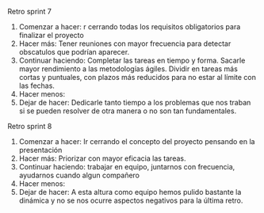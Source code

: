Retro sprint 7

1. Comenzar a hacer: r cerrando todas los requisitos obligatorios para finalizar el proyecto
2. Hacer más: Tener reuniones con mayor frecuencia para detectar obscatulos que podrían aparecer.
3. Continuar haciendo: Completar las tareas en tiempo y forma. Sacarle mayor rendimiento a las metodologías ágiles. Dividir en tareas más cortas y puntuales, con plazos más reducidos para no estar al límite con las fechas.
4. Hacer menos:
5. Dejar de hacer: Dedicarle tanto tiempo a los problemas que nos traban si se pueden resolver de otra manera o no son tan fundamentales.

Retro sprint 8

1. Comenzar a hacer: Ir cerrando el concepto del proyecto pensando en la presentación
2. Hacer más: Priorizar con mayor eficacia las tareas.
3. Continuar haciendo: trabajar en equipo, juntarnos con frecuencia, ayudarnos cuando algun compañero
4. Hacer menos:
5. Dejar de hacer: A esta altura como equipo hemos pulido bastante la dinámica y no se nos ocurre aspectos negativos para la última retro.
